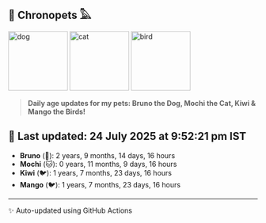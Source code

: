 ## 🐾 Chronopets 𓅓

<img src="https://media.giphy.com/media/3oriO0OEd9QIDdllqo/giphy.gif" width="120" height="120" alt="dog"> <img src="https://media.giphy.com/media/OmK8lulOMQ9XO/giphy.gif" width="120" height="120" alt="cat"> <img src="https://media.giphy.com/media/1dMNq7sH2v5i/giphy.gif" width="120" height="120" alt="bird"> 

> **Daily age updates for my pets: Bruno the Dog, Mochi the Cat, Kiwi & Mango the Birds!**

## 📅 Last updated: 24 July 2025 at 9:52:21 pm IST

- **Bruno** (🐶): 2 years, 9 months, 14 days, 16 hours
- **Mochi** (🐱): 0 years, 11 months, 9 days, 16 hours
- **Kiwi** (🐦): 1 years, 7 months, 23 days, 16 hours
- **Mango** (🐦): 1 years, 7 months, 23 days, 16 hours

---
✨ Auto-updated using GitHub Actions
